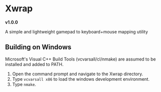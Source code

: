 # Xwrap
**v1.0.0**

A simple and lightweight gamepad to keyboard+mouse mapping utility


## Building on Windows
Microsoft's Visual C++ Build Tools 
(vcvarsall/cl/nmake) are assumed to be 
installed and added to PATH.
1) Open the command prompt and navigate 
   to the Xwrap directory.
2) Type `vcvarsall x86` to load the 
   windows development environment.
3) Type `nmake`.
